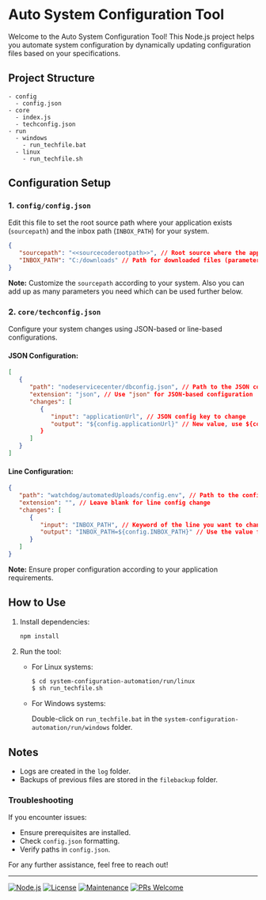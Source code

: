 # Auto System Configuration Tool

Welcome to the Auto System Configuration Tool! This Node.js project helps you automate system configuration by dynamically updating configuration files based on your specifications.

## Project Structure

```
- config
  - config.json
- core
  - index.js
  - techconfig.json
- run
  - windows
    - run_techfile.bat
  - linux
    - run_techfile.sh
```

## Configuration Setup

### 1. **`config/config.json`**

Edit this file to set the root source path where your application exists (`sourcepath`) and the inbox path (`INBOX_PATH`) for your system.

```json
{
   "sourcepath": "<<sourcecoderootpath>>", // Root source where the application exists, e.g., "C://APP1"
   "INBOX_PATH": "C:/downloads" // Path for downloaded files (parameter)
}
```

**Note:** Customize the `sourcepath` according to your system. Also you can add up as many parameters you need which can be used further below.

### 2. **`core/techconfig.json`**

Configure your system changes using JSON-based or line-based configurations.

#### JSON Configuration:

```json
[
   {
      "path": "nodeservicecenter/dbconfig.json", // Path to the JSON configuration file
      "extension": "json", // Use "json" for JSON-based configuration
      "changes": [
         {
            "input": "applicationUrl", // JSON config key to change
            "output": "${config.applicationUrl}" // New value, use ${config,<<key>> from /config/config.json}
         }
      ]
   }
]
```

#### Line Configuration:

```json
{
   "path": "watchdog/automatedUploads/config.env", // Path to the configuration file
   "extension": "", // Leave blank for line config change
   "changes": [
      {
         "input": "INBOX_PATH", // Keyword of the line you want to change
         "output": "INBOX_PATH=${config.INBOX_PATH}" // Use the value from config.json
      }
   ]
}
```

**Note:** Ensure proper configuration according to your application requirements.

## How to Use

1. Install dependencies:

   ```bash
   npm install
   ```

2. Run the tool:

   - For Linux systems:

     ```bash
     $ cd system-configuration-automation/run/linux
     $ sh run_techfile.sh
     ```

   - For Windows systems:

     Double-click on `run_techfile.bat` in the `system-configuration-automation/run/windows` folder.

## Notes

- Logs are created in the `log` folder.
- Backups of previous files are stored in the `filebackup` folder.

### Troubleshooting

If you encounter issues:

- Ensure prerequisites are installed.
- Check `config.json` formatting.
- Verify paths in `config.json`.

For any further assistance, feel free to reach out!

---

[![Node.js](https://img.shields.io/badge/Node.js-14.17.3-green.svg)](https://nodejs.org/)
[![License](https://img.shields.io/badge/license-MIT-blue.svg)](https://opensource.org/licenses/MIT)
[![Maintenance](https://img.shields.io/badge/Maintained%3F-Yes-green.svg)](https://github.com/yourusername/yourproject)
[![PRs Welcome](https://img.shields.io/badge/PRs-Welcome-brightgreen.svg)](https://github.com/yourusername/yourproject/pulls)